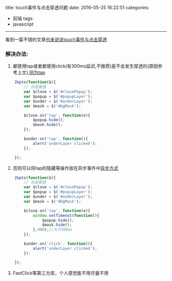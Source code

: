 title: touch事件与点击穿透问题
date: 2016-05-25 16:22:51
categories:
- 前端
tags:
- javascript
---

看到一篇不错的文章[也来说说touch事件与点击穿透](https://segmentfault.com/a/1190000003848737)
<!-- more -->
### 解决办法: ###
1. 都使用tap或者都使用click(有300ms延迟,不推荐)是不会发生穿透的(原因参考上文),[同为tap](/demos/touch-event-tap2.html)
```javascript
    Zepto(function($){
        // 点击穿透
        var $close = $('#closePopup');
        var $popup = $('#popupLayer');
        var $under = $('#underLayer');
        var $mask = $('#bgMask');

        $close.on('tap', function(e){
            $popup.hide();
            $mask.hide();
        });

        $under.on('tap', function(){
            alert('underLayer clicked');
        });

    });
```
2. 否则可以将tap的隐藏等操作放在异步事件中[异步方式](/demos/touch-event-tap.html)
```javascript
    Zepto(function($){
        // 点击穿透
        var $close = $('#closePopup');
        var $popup = $('#popupLayer');
        var $under = $('#underLayer');
        var $mask = $('#bgMask');

        $close.on('tap', function(e){
            window.setTimeout(function(){
                $popup.hide();
                $mask.hide();
            },400);//大于300ms
        });

        $under.on('click', function(){
            alert('underLayer clicked');
        });

    });
```
3. FastClick等第三方库，个人感觉能不用尽量不用 